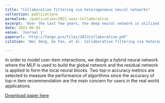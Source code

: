 ```yaml
---
title: "Collaborative filtering via heterogeneous neural networks"
collection: publications
permalink: /publication/2021-asoc-Collaborative
excerpt: 'Over the last few years, the deep neural network is utilized to solve the collaborative filtering problem, a method of which has achieved immense success on computer vision, speech recognition as well as natural language processing. On one hand, the deep neural network can be used to capture the side information of users and items. On the other hand, it is also capable of modeling interactions between users and items. Most of existing approaches exploit the neural network with solo structure to model user-item interactions such that the learning representation may be insufficient over the extremely sparse rating data. Recently, a large number of neural networks with mixed structures are devised for learning better representations. A carefully designed hybrid network is able to achieve considerable accuracy but only requires a small amount of extra computation. In order to model user-item interactions, we elaborate a hybrid neural network consisting of the global neural network and several local neural blocks. The multi-layer perceptron is adopted to build the global neural network and the residual network is used to form the local neural block which is inserted into two adjacent global layers. The hybrid network is further combined with the generalized matrix factorization to capture both the linear and nonlinear relationships between users and items. It is verified by experimental results on benchmark datasets that our method is superior to certain state-of-the-art approaches in terms of top-n item recommendation.'
date: 2021-06-01
venue: 'Journal 1'
paperurl: 'http://fange.pro/files/2021Collaborative.pdf'
citation: 'Wei Zeng, Ge Fan, et al. Collaborative filtering via heterogeneous neuralnetworks." Applied Soft Computing: 1-15.'

---
```

In order to model user-item interactions, we design a hybrid neural network where the MLP is used to build the global network and the residual network is applied to form the local neural blocks. Two top-n accuracy metrics are selected to measure the performance of algorithms since the accuracy of top-n item recommendation are the main concern for users in the real world applications.
<!-- ![Model Mothed](../images/paper/2018LCR.png) -->

[Download paper here](http://fange.pro/files/2021Collaborative.pdf)
